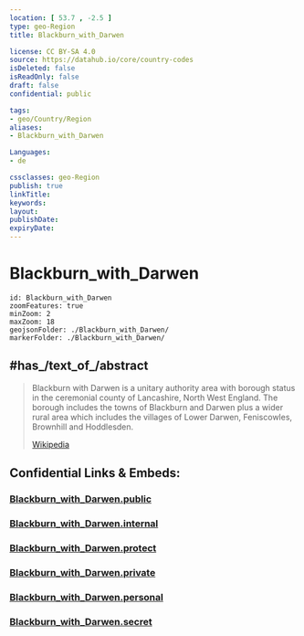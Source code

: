 ```yaml
---
location: [ 53.7 , -2.5 ] 
type: geo-Region
title: Blackburn_with_Darwen

license: CC BY-SA 4.0
source: https://datahub.io/core/country-codes
isDeleted: false
isReadOnly: false
draft: false
confidential: public

tags:
- geo/Country/Region
aliases:
- Blackburn_with_Darwen

Languages:
- de

cssclasses: geo-Region
publish: true
linkTitle: 
keywords: 
layout: 
publishDate: 
expiryDate: 
---
```


# Blackburn_with_Darwen

```leaflet
id: Blackburn_with_Darwen
zoomFeatures: true 
minZoom: 2 
maxZoom: 18
geojsonFolder: ./Blackburn_with_Darwen/
markerFolder: ./Blackburn_with_Darwen/
```


## #has_/text_of_/abstract 

> Blackburn with Darwen is a unitary authority area with borough status in the ceremonial county of Lancashire, North West England. The borough includes the towns of Blackburn and Darwen plus a wider rural area which includes the villages of Lower Darwen, Feniscowles, Brownhill and Hoddlesden.
>
> [Wikipedia](https://en.wikipedia.org/wiki/Blackburn%20with%20Darwen)


## Confidential Links & Embeds: 

### [Blackburn_with_Darwen.public](/_public/\Earth\Continent\Europe\Europe~North\UK\England\Regions~England\North_West_England\LancashireBlackburn_with_Darwen.public.md) 

### [Blackburn_with_Darwen.internal](/_internal/\Earth\Continent\Europe\Europe~North\UK\England\Regions~England\North_West_England\LancashireBlackburn_with_Darwen.internal.md) 

### [Blackburn_with_Darwen.protect](/_protect/\Earth\Continent\Europe\Europe~North\UK\England\Regions~England\North_West_England\LancashireBlackburn_with_Darwen.protect.md) 

### [Blackburn_with_Darwen.private](/_private/\Earth\Continent\Europe\Europe~North\UK\England\Regions~England\North_West_England\LancashireBlackburn_with_Darwen.private.md) 

### [Blackburn_with_Darwen.personal](/_personal/\Earth\Continent\Europe\Europe~North\UK\England\Regions~England\North_West_England\LancashireBlackburn_with_Darwen.personal.md) 

### [Blackburn_with_Darwen.secret](/_secret/\Earth\Continent\Europe\Europe~North\UK\England\Regions~England\North_West_England\LancashireBlackburn_with_Darwen.secret.md)

